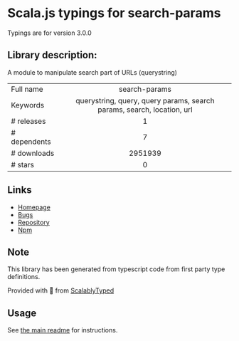 
# Scala.js typings for search-params

Typings are for version 3.0.0

## Library description:
A module to manipulate search part of URLs (querystring)

|                    |                 |
| ------------------ | :-------------: |
| Full name          | search-params |
| Keywords           | querystring, query, query params, search params, search, location, url |
| # releases         | 1 |
| # dependents       | 7 |
| # downloads        | 2951939 |
| # stars            | 0 |

## Links
- [Homepage](https://github.com/troch/search-params#readme)
- [Bugs](https://github.com/troch/search-params/issues)
- [Repository](https://github.com/troch/search-params)
- [Npm](https://www.npmjs.com/package/search-params)
    


## Note
This library has been generated from typescript code from first party type definitions.

Provided with :purple_heart: from [ScalablyTyped](https://github.com/oyvindberg/ScalablyTyped)

## Usage
See [the main readme](../../readme.md) for instructions.


